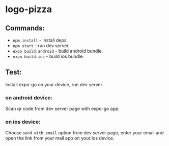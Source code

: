 # logo-pizza
## Commands:
* `npm install` - install deps.
* `npm start` - run dev server.
* `expo build:android` - build android bundle.
* `expo build:ios` - build ios bundle.
## Test:
Install expo-go on your device, run dev server.
### on android device:
Scan qr code from dev server page with expo-go app.
### on ios device:
Choose `send with email` option from dev server page, enter your email and open the link from your mail app on your ios device.